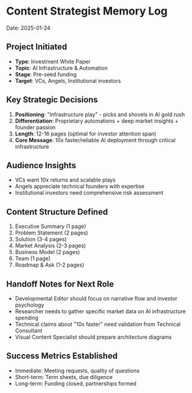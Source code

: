 # Content Strategist Memory Log
Date: 2025-01-24

## Project Initiated
- **Type**: Investment White Paper
- **Topic**: AI Infrastructure & Automation
- **Stage**: Pre-seed funding
- **Target**: VCs, Angels, Institutional investors

## Key Strategic Decisions
1. **Positioning**: "Infrastructure play" - picks and shovels in AI gold rush
2. **Differentiation**: Proprietary automations + deep market insights + founder passion
3. **Length**: 12-16 pages (optimal for investor attention span)
4. **Core Message**: 10x faster/reliable AI deployment through critical infrastructure

## Audience Insights
- VCs want 10x returns and scalable plays
- Angels appreciate technical founders with expertise
- Institutional investors need comprehensive risk assessment

## Content Structure Defined
1. Executive Summary (1 page)
2. Problem Statement (2 pages) 
3. Solution (3-4 pages)
4. Market Analysis (2-3 pages)
5. Business Model (2 pages)
6. Team (1 page)
7. Roadmap & Ask (1-2 pages)

## Handoff Notes for Next Role
- Developmental Editor should focus on narrative flow and investor psychology
- Researcher needs to gather specific market data on AI infrastructure spending
- Technical claims about "10x faster" need validation from Technical Consultant
- Visual Content Specialist should prepare architecture diagrams

## Success Metrics Established
- Immediate: Meeting requests, quality of questions
- Short-term: Term sheets, due diligence
- Long-term: Funding closed, partnerships formed